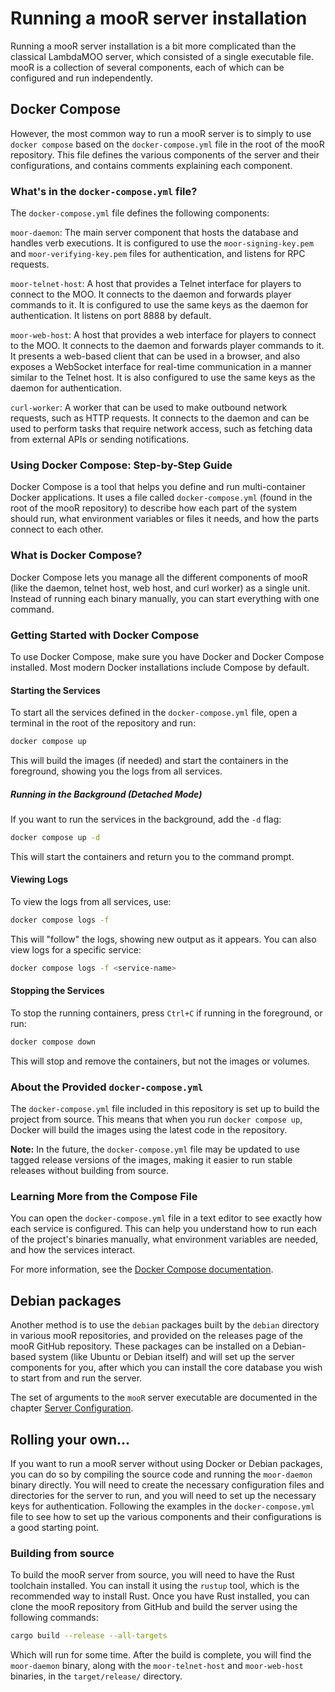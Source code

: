 # Running a mooR server installation

Running a mooR server installation is a bit more complicated than the classical LambdaMOO server, which consisted of
a single executable file. mooR is a collection of several components, each of which can be configured and run
independently.

## Docker Compose

However, the most common way to run a mooR server is to simply to use `docker compose` based on the `docker-compose.yml`
file
in the root of the mooR repository. This file defines the various components of the server and their configurations, and
contains comments explaining each component.

### What's in the `docker-compose.yml` file?

The `docker-compose.yml` file defines the following components:

`moor-daemon`: The main server component that hosts the database and handles verb executions. It is configured to use
the `moor-signing-key.pem` and `moor-verifying-key.pem` files for authentication, and listens for RPC requests.

`moor-telnet-host`: A host that provides a Telnet interface for players to connect to the MOO. It connects to the daemon
and
forwards player commands to it. It is configured to use the same keys as the daemon for authentication.
It listens on port 8888 by default.

`moor-web-host`: A host that provides a web interface for players to connect to the MOO. It connects to the daemon and
forwards player commands to it. It presents a web-based client that can be used in a browser, and also exposes a
WebSocket
interface for real-time communication in a manner similar to the Telnet host. It is also configured to use the same keys
as the daemon for authentication.

`curl-worker`: A worker that can be used to make outbound network requests, such as HTTP requests. It connects to the
daemon
and can be used to perform tasks that require network access, such as fetching data from external APIs or sending
notifications.

### Using Docker Compose: Step-by-Step Guide

Docker Compose is a tool that helps you define and run multi-container Docker applications. It uses a file called `docker-compose.yml` (found in the root of the mooR repository) to describe how each part of the system should run, what environment variables or files it needs, and how the parts connect to each other.

### What is Docker Compose?

Docker Compose lets you manage all the different components of mooR (like the daemon, telnet host, web host, and curl worker) as a single unit. Instead of running each binary manually, you can start everything with one command.

### Getting Started with Docker Compose

To use Docker Compose, make sure you have Docker and Docker Compose installed. Most modern Docker installations include Compose by default.

#### Starting the Services

To start all the services defined in the `docker-compose.yml` file, open a terminal in the root of the repository and run:

```bash
docker compose up
```

This will build the images (if needed) and start the containers in the foreground, showing you the logs from all services.

##### Running in the Background (Detached Mode)

If you want to run the services in the background, add the `-d` flag:

```bash
docker compose up -d
```

This will start the containers and return you to the command prompt.

#### Viewing Logs

To view the logs from all services, use:

```bash
docker compose logs -f
```

This will "follow" the logs, showing new output as it appears. You can also view logs for a specific service:

```bash
docker compose logs -f <service-name>
```

#### Stopping the Services

To stop the running containers, press `Ctrl+C` if running in the foreground, or run:

```bash
docker compose down
```

This will stop and remove the containers, but not the images or volumes.

### About the Provided `docker-compose.yml`

The `docker-compose.yml` file included in this repository is set up to build the project from source. This means that when you run `docker compose up`, Docker will build the images using the latest code in the repository.

**Note:** In the future, the `docker-compose.yml` file may be updated to use tagged release versions of the images, making it easier to run stable releases without building from source.

### Learning More from the Compose File

You can open the `docker-compose.yml` file in a text editor to see exactly how each service is configured. This can help you understand how to run each of the project's binaries manually, what environment variables are needed, and how the services interact.

For more information, see the [Docker Compose documentation](https://docs.docker.com/compose/).

## Debian packages

Another method is to use the `debian` packages built by the `debian` directory in various mooR repositories, and
provided on the releases page of the mooR GitHub repository. These packages can be installed on a Debian-based
system (like Ubuntu or Debian itself) and will set up the server components for you, after which you can install
the core database you wish to start from and run the server.

The set of arguments to the `mooR` server executable are documented in the
chapter [Server Configuration](server-configuration.md).

## Rolling your own...

If you want to run a mooR server without using Docker or Debian packages, you can do so by compiling the source code
and running the `moor-daemon` binary directly. You will need to create the necessary configuration files and directories
for the server to run, and you will need to set up the necessary keys for authentication. Following the examples in the
`docker-compose.yml` file to see how to set up the various components and their configurations is a good starting point.

### Building from source

To build the mooR server from source, you will need to have the Rust toolchain installed. You can install it using
the `rustup` tool, which is the recommended way to install Rust. Once you have Rust installed, you can clone the mooR
repository from GitHub and build the server using the following commands:

```bash
cargo build --release --all-targets
```

Which will run for some time. After the build is complete, you will find the `moor-daemon` binary, along with the
`moor-telnet-host` and `moor-web-host` binaries, in the `target/release/` directory.
